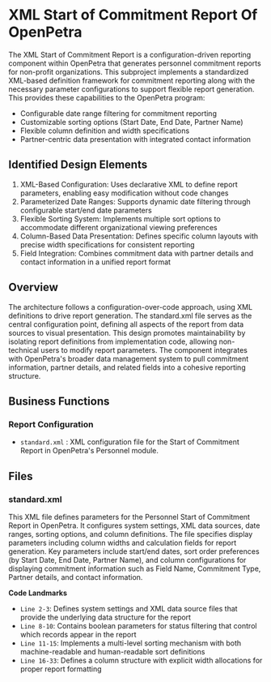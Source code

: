 # XML Start of Commitment Report Of OpenPetra

The XML Start of Commitment Report is a configuration-driven reporting component within OpenPetra that generates personnel commitment reports for non-profit organizations. This subproject implements a standardized XML-based definition framework for commitment reporting along with the necessary parameter configurations to support flexible report generation. This provides these capabilities to the OpenPetra program:

- Configurable date range filtering for commitment reporting
- Customizable sorting options (Start Date, End Date, Partner Name)
- Flexible column definition and width specifications
- Partner-centric data presentation with integrated contact information

## Identified Design Elements

1. XML-Based Configuration: Uses declarative XML to define report parameters, enabling easy modification without code changes
2. Parameterized Date Ranges: Supports dynamic date filtering through configurable start/end date parameters
3. Flexible Sorting System: Implements multiple sort options to accommodate different organizational viewing preferences
4. Column-Based Data Presentation: Defines specific column layouts with precise width specifications for consistent reporting
5. Field Integration: Combines commitment data with partner details and contact information in a unified report format

## Overview
The architecture follows a configuration-over-code approach, using XML definitions to drive report generation. The standard.xml file serves as the central configuration point, defining all aspects of the report from data sources to visual presentation. This design promotes maintainability by isolating report definitions from implementation code, allowing non-technical users to modify report parameters. The component integrates with OpenPetra's broader data management system to pull commitment information, partner details, and related fields into a cohesive reporting structure.

## Business Functions

### Report Configuration
- `standard.xml` : XML configuration file for the Start of Commitment Report in OpenPetra's Personnel module.

## Files
### standard.xml

This XML file defines parameters for the Personnel Start of Commitment Report in OpenPetra. It configures system settings, XML data sources, date ranges, sorting options, and column definitions. The file specifies display parameters including column widths and calculation fields for report generation. Key parameters include start/end dates, sort order preferences (by Start Date, End Date, Partner Name), and column configurations for displaying commitment information such as Field Name, Commitment Type, Partner details, and contact information.

 **Code Landmarks**
- `Line 2-3`: Defines system settings and XML data source files that provide the underlying data structure for the report
- `Line 8-10`: Contains boolean parameters for status filtering that control which records appear in the report
- `Line 11-15`: Implements a multi-level sorting mechanism with both machine-readable and human-readable sort definitions
- `Line 16-33`: Defines a column structure with explicit width allocations for proper report formatting

[Generated by the Sage AI expert workbench: 2025-03-30 02:22:57  https://sage-tech.ai/workbench]: #